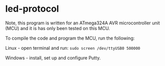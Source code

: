 # led-protocol

Note, this program is written for an ATmega324A AVR microcontroller 
unit (MCU) and it is has only been tested on this MCU.

To compile the code and program the MCU, run the following:

Linux - open terminal and run:
	`sudo screen /dev/ttyUSB0 500000`

Windows - install, set up and configure Putty.

